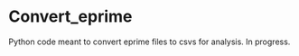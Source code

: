 Convert_eprime
==============

Python code meant to convert eprime files to csvs for analysis. In progress.
